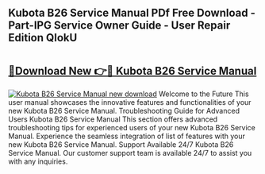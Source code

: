 ## Kubota B26 Service Manual PDf Free Download - Part-IPG Service Owner Guide - User Repair Edition QIokU

# <h2><a href="http://bc86234.oget.top/?id=Kubota+B26+Service+Manual">🔗Download New 👉🔴 Kubota B26 Service Manual</a></h2>

[![Kubota B26 Service Manual new download](https://i.imgur.com/5g1atiW.png)](http://bc86234.oget.top/?id=Kubota+B26+Service+Manual)
Welcome to the Future This user manual showcases the innovative features and functionalities of your new Kubota B26 Service Manual. Troubleshooting Guide for Advanced Users Kubota B26 Service Manual This section offers advanced troubleshooting tips for experienced users of your new Kubota B26 Service Manual. Experience the seamless integration of list of features with your new Kubota B26 Service Manual. Support Available 24/7 Kubota B26 Service Manual. Our customer support team is available 24/7 to assist you with any inquiries.
